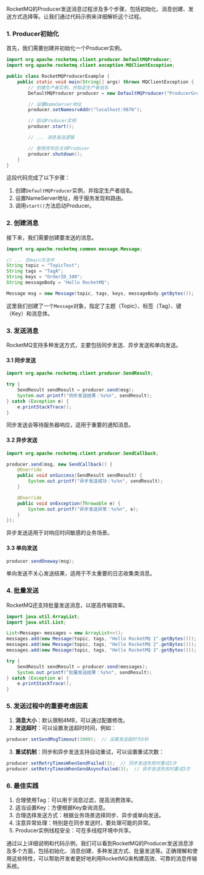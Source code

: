 RocketMQ的Producer发送消息过程涉及多个步骤，包括初始化、消息创建、发送方式选择等。让我们通过代码示例来详细解析这个过程。

### 1. Producer初始化
首先，我们需要创建并初始化一个Producer实例。

```java
import org.apache.rocketmq.client.producer.DefaultMQProducer;  
import org.apache.rocketmq.client.exception.MQClientException;  

public class RocketMQProducerExample {  
    public static void main(String[] args) throws MQClientException {  
        // 创建生产者实例，并指定生产者组名  
        DefaultMQProducer producer = new DefaultMQProducer("ProducerGroupName");  

        // 设置NameServer地址  
        producer.setNamesrvAddr("localhost:9876");  

        // 启动Producer实例  
        producer.start();  

        // ... 消息发送逻辑  

        // 使用完毕后关闭Producer  
        producer.shutdown();  
    }  
}
```

这段代码完成了以下步骤：

1. 创建`DefaultMQProducer`实例，并指定生产者组名。
2. 设置NameServer地址，用于服务发现和路由。
3. 调用`start()`方法启动Producer。

### 2. 创建消息
接下来，我们需要创建要发送的消息。

```java
import org.apache.rocketmq.common.message.Message;  

// ... 在main方法中  
String topic = "TopicTest";  
String tags = "TagA";  
String keys = "OrderID_100";  
String messageBody = "Hello RocketMQ";  

Message msg = new Message(topic, tags, keys, messageBody.getBytes());
```

这里我们创建了一个`Message`对象，指定了主题（Topic）、标签（Tag）、键（Key）和消息体。

### 3. 发送消息
RocketMQ支持多种发送方式，主要包括同步发送、异步发送和单向发送。

#### 3.1 同步发送
```java
import org.apache.rocketmq.client.producer.SendResult;  

try {  
    SendResult sendResult = producer.send(msg);  
    System.out.printf("同步发送结果：%s%n", sendResult);  
} catch (Exception e) {  
    e.printStackTrace();  
}
```

同步发送会等待服务器响应，适用于重要的通知消息。

#### 3.2 异步发送
```java
import org.apache.rocketmq.client.producer.SendCallback;  

producer.send(msg, new SendCallback() {  
    @Override  
    public void onSuccess(SendResult sendResult) {  
        System.out.printf("异步发送成功：%s%n", sendResult);  
    }  

    @Override  
    public void onException(Throwable e) {  
        System.out.printf("异步发送异常：%s%n", e);  
    }  
});
```

异步发送适用于对响应时间敏感的业务场景。

#### 3.3 单向发送
```java
producer.sendOneway(msg);
```

单向发送不关心发送结果，适用于不太重要的日志收集类消息。

### 4. 批量发送
RocketMQ还支持批量发送消息，以提高传输效率。

```java
import java.util.ArrayList;  
import java.util.List;  

List<Message> messages = new ArrayList<>();  
messages.add(new Message(topic, tags, "Hello RocketMQ 1".getBytes()));  
messages.add(new Message(topic, tags, "Hello RocketMQ 2".getBytes()));  
messages.add(new Message(topic, tags, "Hello RocketMQ 3".getBytes()));  

try {  
    SendResult sendResult = producer.send(messages);  
    System.out.printf("批量发送结果：%s%n", sendResult);  
} catch (Exception e) {  
    e.printStackTrace();  
}
```

### 5. 发送过程中的重要考虑因素
1. **消息大小**：默认限制4MB，可以通过配置修改。
2. **发送超时**：可以设置发送超时时间，例如：

```java
producer.setSendMsgTimeout(3000);  // 设置发送超时为3秒
```

3. **重试机制**：同步和异步发送支持自动重试，可以设置重试次数：

```java
producer.setRetryTimesWhenSendFailed(3);  // 同步发送失败时重试3次  
producer.setRetryTimesWhenSendAsyncFailed(3);  // 异步发送失败时重试3次
```

### 6. 最佳实践
1. 合理使用Tag：可以用于消息过滤，提高消费效率。
2. 适当设置Key：方便根据Key查询消息。
3. 合理选择发送方式：根据业务场景选择同步、异步或单向发送。
4. 注意异常处理：特别是在同步发送时，要处理可能的异常。
5. Producer实例线程安全：可在多线程环境中共享。

通过以上详细说明和代码示例，我们可以看到RocketMQ的Producer发送消息涉及多个方面，包括初始化、消息创建、多种发送方式、批量发送等。正确理解和使用这些特性，可以帮助开发者更好地利用RocketMQ来构建高效、可靠的消息传输系统。

